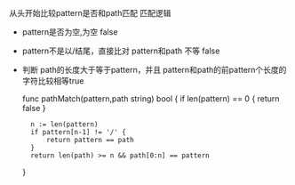 从头开始比较pattern是否和path匹配
匹配逻辑
* pattern是否为空,为空 false
* pattern不是以/结尾，直接比对 pattern和path 不等 false
* 判断 path的长度大于等于pattern，并且 pattern和path的前pattern个长度的字符比较相等true

	func pathMatch(pattern,path string) bool {
		if len(pattern) == 0 {
			return false
		}

		n := len(pattern)
		if pattern[n-1] != '/' {
			return pattern == path
		} 
		return len(path) >= n && path[0:n] == pattern
	}




